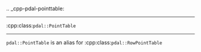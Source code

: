 .. _cpp-pdal-pointtable:

******************************************************************************
:cpp:class:`pdal::PointTable`
******************************************************************************

``pdal::PointTable`` is an alias for :cpp:class:`pdal::RowPointTable`
